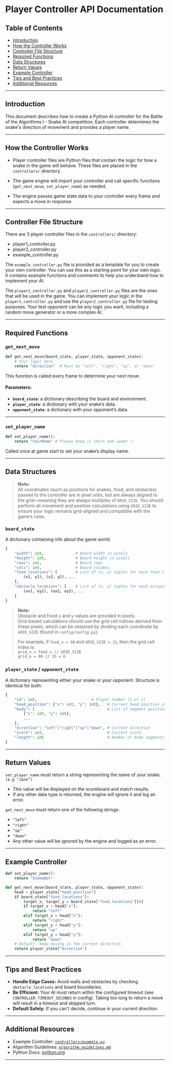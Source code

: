 # Player Controller API Documentation

## Table of Contents
- [Introduction](#introduction)
- [How the Controller Works](#how-the-controller-works)
- [Controller File Structure](#controller-file-structure)
- [Required Functions](#required-functions)
- [Data Structures](#data-structures)
- [Return Values](#return-values)
- [Example Controller](#example-controller)
- [Tips and Best Practices](#tips-and-best-practices)
- [Additional Resources](#additional-resources)

---

## Introduction

This document describes how to create a Python AI controller for the Battle of the Algorithms I - Snake AI competition. Each controller determines the snake's direction of movement and provides a player name.

---

## How the Controller Works

- Player controller files are Python files that contain the logic for how a snake in the game will behave.  These files are placed in the `controllers/` directory.

- The game engine will import your controller and call specific functions (`get_next_move`, `set_player_name`) as needed.
- The engine passes game state data to your controller every frame and expects a move in response.

---

## Controller File Structure

There are 3 player controller files in the `controllers/` directory:
- player1_controller.py
- player2_controller.py 
- example_controller.py

The `example_controller.py` file is provided as a template for you to create your own controller. You can use this as a starting point for your own logic. It contains example functions and comments to help you understand how to implement your AI.

The `player1_controller.py` and `player2_controller.py` files are the ones that will be used in the game. You can implement your logic in the `player1_controller.py` and use the `player2_controller.py` file for testing purposes. Your test opponent can be any logic you want, including a random move generator or a more complex AI.

---

## Required Functions

### `get_next_move`

```python
def get_next_move(board_state, player_state, opponent_state):
    # Your logic here
    return "direction"  # Must be "left", "right", "up", or "down"
```
This function is called every frame to determine your next move.

#### Parameters:
- **`board_state`**: a dictionary describing the board and environment.
- **`player_state`**: a dictionary with your snake’s data.
- **`opponent_state`**: a dictionary with your opponent’s data.

---

### `set_player_name`

```python
def set_player_name():
    return "YourName" # Please keep it short and sweet :)
```
Called once at game start to set your snake’s display name.

---

## Data Structures
> **Note:**  
> All coordinates (such as positions for snakes, food, and obstacles) passed to the controller are in pixel units, but are always aligned to the grid—meaning they are always multiples of `GRID_SIZE`. You should perform all movement and position calculations using `GRID_SIZE` to ensure your logic remains grid-aligned and compatible with the game’s rules.

### `board_state`
A dictionary containing info about the game world.

```python
{
    "width": int,              # Board width in pixels
    "height": int,             # Board height in pixels
    "rows": int,               # Board rows 
    "cols": int,               # Board columns 
    "food_locations": [        # List of (x, y) tuples for each food item
        (x1, y1), (x2, y2), ...
    ],
    "obstacle_locations": [    # List of (x, y) tuples for each occupied cell by obstacles
        (ox1, oy1), (ox2, oy2), ...
    ]
}
```

> **Note:**  
> Obstacle and Food x and y values are provided in pixels.  
> Grid-based calculations should use the grid cell indices derived from these pixels, which can be obtained by dividing each coordinate by `GRID_SIZE` (found in `config/config.py`).  
>
> For example, if `food_x = 90` and `GRID_SIZE = 15`, then the grid cell index is:  
> `grid_x = food_x // GRID_SIZE`  
> `grid_x = 90 // 15 = 6`

### `player_state` / `opponent_state`

A dictionary representing either your snake or your opponent. Structure is identical for both:

```python
{
    "id": int,                        # Player number (1 or 2)
    "head_position": {"x": int, "y": int},   # Current head position in pixels
    "body": [                                # List of segment positions, head first
        {"x": int, "y": int},
        ...
    ],
    "direction": "left"|"right"|"up"|"down", # Current direction
    "score": int,                            # Current score
    "length": int                            # Number of body segments
}
```

---

## Return Values

`set_player_name` must return a string representing the name of your snake. `(e.g "Jane")`
- This value will be displayed on the scoreboard and match results.
- If any other data type is returned, the engine will ignore it and log an error.

`get_next_move` must return one of the following strings:
  - `"left"`
  - `"right"`
  - `"up"`
  - `"down"`
- Any other value will be ignored by the engine and logged as an error.

---

## Example Controller

```python
def set_player_name():
    return "SnakeBot"

def get_next_move(board_state, player_state, opponent_state):
    head = player_state["head_position"]
    if board_state["food_locations"]:
        target_x, target_y = board_state["food_locations"][0]
        if target_x < head["x"]:
            return "left"
        elif target_x > head["x"]:
            return "right"
        elif target_y < head["y"]:
            return "up"
        elif target_y > head["y"]:
            return "down"
    # Default: keep moving in the current direction
    return player_state["direction"]
```

---

## Tips and Best Practices

- **Handle Edge Cases:** Avoid walls and obstacles by checking `obstacle_locations` and board boundaries.
- **Be Efficient:** Your AI must return within the configured timeout (see `CONTROLLER_TIMEOUT_SECONDS` in config). Taking too long to return a move will result in a timeout and skipped turn.
- **Default Safely:** If you can't decide, continue in your current direction. 

---

## Additional Resources

- Example Controller: [`controllers/example.py`](../controllers/example_controller.py)
- Algorithm Guidelines:  [`algorithm_guidelines.md`](algorithm_guidelines.md)
- Python Docs: [python.org](https://docs.python.org/3/)

---